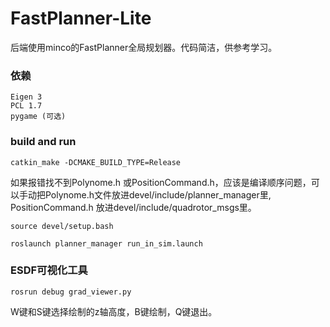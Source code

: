 # FastPlanner-Lite
后端使用minco的FastPlanner全局规划器。代码简洁，供参考学习。

### 依赖
```
Eigen 3
PCL 1.7
pygame (可选)
```

### build and  run
```
catkin_make -DCMAKE_BUILD_TYPE=Release
```
如果报错找不到Polynome.h 或PositionCommand.h，应该是编译顺序问题，可以手动把Polynome.h文件放进devel/include/planner_manager里, PositionCommand.h 放进devel/include/quadrotor_msgs里。
```
source devel/setup.bash
```
```
roslaunch planner_manager run_in_sim.launch
```
### ESDF可视化工具
```
rosrun debug grad_viewer.py
```
W键和S键选择绘制的z轴高度，B键绘制，Q键退出。
